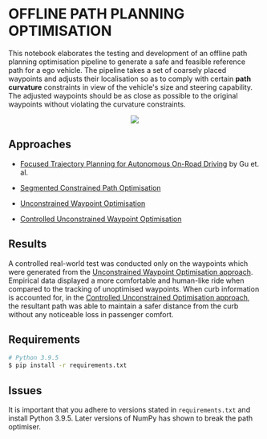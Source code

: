 # OFFLINE PATH PLANNING OPTIMISATION

This notebook elaborates the testing and development of an offline path planning optimisation pipeline to generate a safe and feasible reference path for a ego vehicle. The pipeline takes a set of coarsely placed waypoints and adjusts their localisation so as to comply with certain **path curvature** constraints in view of the vehicle's size and steering capability. The adjusted waypoints should be as close as possible to the original waypoints without violating the curvature constraints.

<div align="center">
	<img src="resources/vis.gif" />
</div>

## Approaches

- [Focused Trajectory Planning for Autonomous On-Road Driving](https://www.ri.cmu.edu/pub_files/2013/6/IV2013-Tianyu.pdf) by Gu et. al.

- [Segmented Constrained Path Optimisation](examples/constrained.ipynb)

- [Unconstrained Waypoint Optimisation](examples/unconstrained.ipynb)

- [Controlled Unconstrained Waypoint Optimisation](examples/controlled.ipynb)

## Results

A controlled real-world test was conducted only on the waypoints which were generated from the [Unconstrained Waypoint Optimisation approach](examples/unconstrained.ipynb). Empirical data displayed a more comfortable and human-like ride when compared to the tracking of unoptimised waypoints. When curb information is accounted for, in the [Controlled Unconstrained Optimisation approach](examples/controlled.ipynb), the resultant path was able to maintain a safer distance from the curb without any noticeable loss in passenger comfort.

## Requirements

```bash
# Python 3.9.5
$ pip install -r requirements.txt
```

## Issues

It is important that you adhere to versions stated in `requirements.txt` and install Python 3.9.5. Later versions of NumPy has shown to break the path optimiser.
